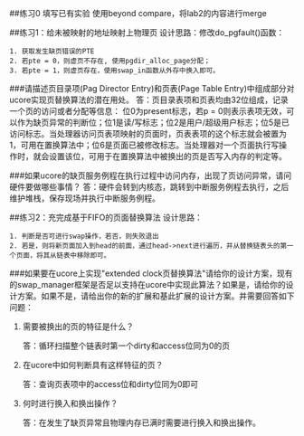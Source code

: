 ##练习0 填写已有实验
	使用beyond compare，将lab2的内容进行merge

##练习1：给未被映射的地址映射上物理页
设计思路：修改do_pgfault()函数：

	1. 获取发生缺页错误的PTE 
	2. 若pte = 0，则虚页不存在, 使用pgdir_alloc_page分配；
	3. 若pte = 1，则虚页存在，使用swap_in函数从外存中换入即可。

###请描述页目录项(Pag Director Entry)和页表(Page Table Entry)中组成部分对ucore实现页替换算法的潜在用处。
	答：页目录表项和页表均由32位组成，记录一个页的访问或者分配等信息：
	位0为present标志，若p = 0则表示表项无效，可以作为缺页异常的判断位；位1是读/写标志；位2是用户/超级用户标志；位5是已访问标志。当处理器访问页表项映射的页面时，页表表项的这个标志就会被置为1，可用在置换算法中；位6是页面已被修改标志。当处理器对一个页面执行写操作时，就会设置该位，可用于在置换算法中被换出的页是否写入内存的判定等。

###如果ucore的缺页服务例程在执行过程中访问内存，出现了页访问异常，请问硬件要做哪些事情？
	答：硬件会转到内核态，跳转到中断服务例程去执行，之后维护堆栈，保存现场并执行中断服务例程。

##练习2：充完成基于FIFO的页面替换算法
设计思路：

	1. 判断是否可进行swap操作，若否，则失败退出
	2. 若是，则将新页面加入到head的前面，通过head->next进行遍历，并从替换链表头的第一个页面，将其从链表中移除即可。

###如果要在ucore上实现"extended clock页替换算法"请给你的设计方案，现有的swap_manager框架是否足以支持在ucore中实现此算法？如果是，请给你的设计方案。如果不是，请给出你的新的扩展和基此扩展的设计方案。并需要回答如下问题：
1. 需要被换出的页的特征是什么？

	答：循环扫描整个链表时第一个dirty和access位同为0的页

2. 在ucore中如何判断具有这样特征的页？

	答：查询页表项中的access位和dirty位同为0即可

3. 何时进行换入和换出操作？

	答：在发生了缺页异常且物理内存已满时需要进行换入和换出操作。 
